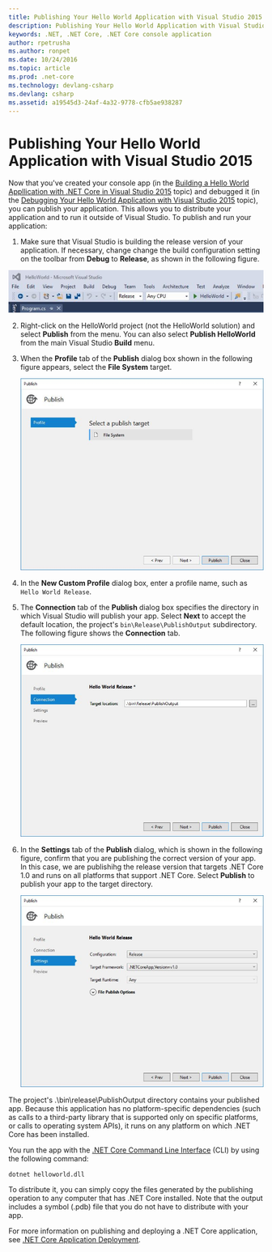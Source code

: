```yaml
---
title: Publishing Your Hello World Application with Visual Studio 2015
description: Publishing Your Hello World Application with Visual Studio 2015
keywords: .NET, .NET Core, .NET Core console application
author: rpetrusha
ms.author: ronpet
ms.date: 10/24/2016
ms.topic: article
ms.prod: .net-core
ms.technology: devlang-csharp
ms.devlang: csharp
ms.assetid: a19545d3-24af-4a32-9778-cfb5ae938287
---
```


# Publishing Your Hello World Application with Visual Studio 2015 #

Now that you've created your console app (in the [Building a Hello World Appllication with .NET Core in Visual Studio 2015](.\with-visual-studio.md) topic) and debugged it (in the [Debugging Your Hello World Application with Visual Studio 2015](.\debugging-with-visual-studio.md) topic), you can publish your application. This allows you to distribute your application and to run it outside of Visual Studio. To publish and run your application:

1. Make sure that Visual Studio is building the release version of your application. If necessary, change change the build configuration setting on the toolbar from **Debug** to **Release**, as shown in the following figure.

![Image](.\media\release.jpg)

2. Right-click on the HelloWorld project (not the HelloWorld solution) and select **Publish** from the menu. You can also select **Publish HelloWorld** from the main Visual Studio **Build** menu.

3. When the **Profile** tab of the **Publish** dialog box shown in the following figure appears, select the **File System** target.

   ![Image](.\media\publish.jpg)

4. In the **New Custom Profile** dialog box, enter a profile name, such as `Hello World Release`.

5. The **Connection** tab of the **Publish** dialog box specifies the directory in which Visual Studio will publish your app. Select **Next** to accept the default location, the project's `bin\Release\PublishOutput` subdirectory. The following figure shows the **Connection** tab.

   ![Image](.\media\connection.jpg)

6. In the **Settings** tab of the **Publish** dialog, which is shown in the following figure, confirm that you are publishing the correct version of your app. In this case, we are publishihg the release version that targets .NET Core 1.0 and runs on all platforms that support .NET Core. Select **Publish** to publish your app to the target directory.

   ![Image](.\media\settings.jpg)

The project's .\bin\release\PublishOutput directory contains your published app. Because this application has no platform-specific dependencies (such as calls to a third-party library that is supported only on specific platforms, or calls to operating system APIs), it runs on any platform on which .NET Core has been installed.

You run the app with the [.NET Core Command Line Interface](../../core/tools/index.md) (CLI) by using the following command:


```console
dotnet helloworld.dll
```

To distribute it, you can simply copy the files generated by the publishing operation to any computer that has .NET Core installed. Note that the output includes a symbol (.pdb) file that you do not have to distribute with your app.

For more information on publishing and deploying a .NET Core application, see [.NET Core Application Deployment](../../core/deploying/index.md).

